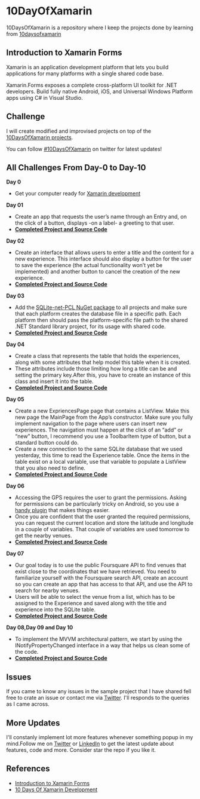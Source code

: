 # 10DayOfXamarin
10DaysOfXamarin is a repository where I keep the projects done by learning from [10daysofxamarin](https://10daysofxamarin.blog)

## Introduction to Xamarin Forms

Xamarin is an application development platform that lets you build applications for many platforms with a single shared code base.

Xamarin.Forms exposes a complete cross-platform UI toolkit for .NET developers. Build fully native Android, iOS, and Universal Windows Platform apps using C# in Visual Studio.

## Challenge

I will create modified and improvised projects on top of the [10DaysOfXamarin projects](https://10daysofxamarin.blog). 

You can follow [#10DaysOfXamarin](https://twitter.com/hashtag/10DaysOfXamarin) on twitter for latest updates!

## All Challenges From Day-0 to Day-10

**Day 0**
- Get your computer ready for [Xamarin development](https://10daysofxamarin.blog/2019/03/07/day-0/)

**Day 01**
- Create an app that requests the user’s name through an Entry and, on the click of a button, displays -on a label- a greeting to that user. 
- [**Completed Project and Source Code**](https://github.com/shankarmadeshvaran/10DaysOfXamarin/tree/master/Day01OfXamarin)

**Day 02**
- Create an interface that allows users to enter a title and the content for a new experience. This interface should also display a button for the user to save the experience (the actual functionality won’t yet be implemented) and another button to cancel the creation of the new experience.
- [**Completed Project and Source Code**](https://github.com/shankarmadeshvaran/10DaysOfXamarin/tree/master/Day02OfXamarin)

**Day 03**
- Add the [SQLite-net-PCL NuGet package](https://github.com/praeclarum/sqlite-net) to all projects and make sure that each platform creates the database file in a specific path. Each platform then should pass the platform-specific file path to the shared .NET Standard library project, for its usage with shared code.
- [**Completed Project and Source Code**](https://github.com/shankarmadeshvaran/10DaysOfXamarin/tree/master/Day03OfXamarin)

**Day 04**
- Create a class that represents the table that holds the experiences, along with some attributes that help model this table when it is created. 
- These attributes include those limiting how long a title can be and setting the primary key.After this, you have to create an instance of this class and insert it into the table.
- [**Completed Project and Source Code**](https://github.com/shankarmadeshvaran/10DaysOfXamarin/tree/master/Day04OfXamarin)

**Day 05** 
- Create a new ExpriencesPage page that contains a ListView. Make this new page the MainPage from the App’s constructor. Make sure you fully implement navigation to the page where users can insert new experiences. The navigation must happen at the click of an “add” or “new” button, I recommend you use a ToolbarItem type of button, but a standard button could do. 
- Create a new connection to the same SQLite database that we used yesterday, this time to read the Experience table. Once the items in the table exist on a local variable, use that variable to populate a ListView that you also need to define.
- [**Completed Project and Source Code**](https://github.com/shankarmadeshvaran/10DaysOfXamarin/tree/master/Day05OfXamarin)

**Day 06**
- Accessing the GPS requires the user to grant the permissions. Asking for permissions can be particularly tricky on Android, so you use a [handy plugin](https://github.com/jamesmontemagno/PermissionsPlugin) that makes things easier.
- Once you are confident that the user granted the required permissions, you can request the current location and store the latitude and longitude in a couple of variables. That couple of variables are used tomorrow to get the nearby venues.
- [**Completed Project and Source Code**](https://github.com/shankarmadeshvaran/10DaysOfXamarin/tree/master/Day06OfXamarin)

**Day 07**
- Our goal today is to use the public Foursquare API to find venues that exist close to the coordinates that we have retrieved. You need to familiarize yourself with the Foursquare search API, create an account so you can create an app that has access to that API, and use the API to search for nearby venues.
- Users will be able to select the venue from a list, which has to be assigned to the Experience and saved along with the title and experience into the SQLite table.
- [**Completed Project and Source Code**](https://github.com/shankarmadeshvaran/10DaysOfXamarin/tree/master/Day07OfXamarin)

**Day 08,Day 09 and Day 10**
- To implement the MVVM architectural pattern, we start by using the INotifyPropertyChanged interface in a way that helps us clean some of the code. 
- [**Completed Project and Source Code**](https://github.com/shankarmadeshvaran/10DaysOfXamarin/tree/master/Day8To10OfXamarin)

## Issues
If you came to know any issues in the sample project that I have shared fell free to crate an issue or contact me via 
[Twitter](https://twitter.com/devinmaking). I'll responds to the queries as I came across. 

## More Updates
I'll constanly implement lot more features whenever something popup in my mind.Follow me on [Twitter](https://twitter.com/devinmaking) or [LinkedIn](https://www.linkedin.com/in/shankar-mathesh) to get the latest update about features, code and more. Consider star the repo if you like it. 

## References
- [Introduction to Xamarin Forms](https://docs.microsoft.com/en-us/xamarin/xamarin-forms/)
- [10 Days Of Xamarin Development](https://10daysofxamarin.blog/)

